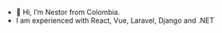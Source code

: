 - 👋 Hi, I’m Nestor from Colombia.
- I am experienced with React, Vue, Laravel, Django and .NET

<!---
nestorhin/nestorhin is a ✨ special ✨ repository because its `README.md` (this file) appears on your GitHub profile.
You can click the Preview link to take a look at your changes.
--->
